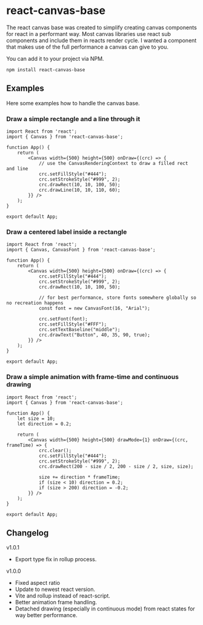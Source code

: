 # react-canvas-base

The react canvas base was created to simplify creating canvas components for react in a performant way. Most canvas libraries use react sub components and include them in reacts render cycle. I wanted a component that makes use of the full performance a canvas can give to you.

You can add it to your project via NPM.

`npm install react-canvas-base`

## Examples

Here some examples how to handle the canvas base.

### Draw a simple rectangle and a line through it

```react
import React from 'react';
import { Canvas } from 'react-canvas-base';

function App() {
    return (
        <Canvas width={500} height={500} onDraw={(crc) => {
            // use the CanvasRenderingContext to draw a filled rect and line
            crc.setFillStyle("#444");
            crc.setStrokeStyle("#999", 2);
            crc.drawRect(10, 10, 100, 50);
            crc.drawLine(10, 10, 110, 60);
        }} />
    );
}

export default App;
```

### Draw a centered label inside a rectangle

```react
import React from 'react';
import { Canvas, CanvasFont } from 'react-canvas-base';

function App() {
    return (
        <Canvas width={500} height={500} onDraw={(crc) => {
            crc.setFillStyle("#444");
            crc.setStrokeStyle("#999", 2);
            crc.drawRect(10, 10, 100, 50);

            // for best performance, store fonts somewhere globally so no recreation happens
            const font = new CanvasFont(16, "Arial");

            crc.setFont(font);
            crc.setFillStyle("#FFF");
            crc.setTextBaseline("middle");
            crc.drawText("Button", 40, 35, 90, true);
        }} />
    );
}

export default App;
```

### Draw a simple animation with frame-time and continuous drawing

```react
import React from 'react';
import { Canvas } from 'react-canvas-base';

function App() {
    let size = 10;
    let direction = 0.2;

    return (
        <Canvas width={500} height={500} drawMode={1} onDraw={(crc, frameTime) => {
            crc.clear();
            crc.setFillStyle("#444");
            crc.setStrokeStyle("#999", 2);
            crc.drawRect(200 - size / 2, 200 - size / 2, size, size);

            size += direction * frameTime;
            if (size < 10) direction = 0.2;
            if (size > 200) direction = -0.2;
        }} />
    );
}

export default App;
```

## Changelog

v1.0.1

- Export type fix in rollup process.

v1.0.0

- Fixed aspect ratio
- Update to newest react version.
- Vite and rollup instead of react-script.
- Better animation frame handling.
- Detached drawing (especially in continuous mode) from react states for way better performance.
